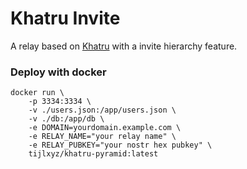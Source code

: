 # Khatru Invite

A relay based on [Khatru](https://github.com/fiatjaf/khatru) with a invite hierarchy feature.

### Deploy with docker

```
docker run \
    -p 3334:3334 \
    -v ./users.json:/app/users.json \
    -v ./db:/app/db \
    -e DOMAIN=yourdomain.example.com \
    -e RELAY_NAME="your relay name" \
    -e RELAY_PUBKEY="your nostr hex pubkey" \
    tijlxyz/khatru-pyramid:latest
```

